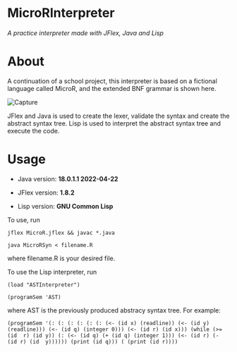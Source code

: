 # MicroRInterpreter 
###### A practice interpreter made with JFlex, Java and Lisp 
# About
A continuation of a school project, this interpreter is based on a fictional language called MicroR, and the extended BNF grammar is shown here.

![Capture](https://user-images.githubusercontent.com/78707594/172248679-8ee9b172-7b74-43a5-a0b3-9ebd98dd028a.PNG)

JFlex and Java is used to create the lexer, validate the syntax and create the abstract syntax tree. Lisp is used to interpret the abstract syntax tree and execute the code.

# Usage
- Java version: **18.0.1.1 2022-04-22**

- JFlex version: **1.8.2**

- Lisp version: **GNU Common Lisp**

To use, run
```
jflex MicroR.jflex && javac *.java

java MicroRSyn < filename.R
```
where filename.R is your desired file.

To use the Lisp interpreter, run 
```
(load "ASTInterpreter") 

(programSem 'AST) 
``` 
where AST is the previously produced abstracy syntax tree. For example:

`(programSem '(: (: (: (: (: (: (<- (id x) (readline)) (<- (id y) 
(readline))) (<- (id q) (integer 0))) (<- (id r) (id x))) (while (>= (id 
r) (id y)) (: (<- (id q) (+ (id q) (integer 1))) (<- (id r) (- (id r) (id 
y)))))) (print (id q))) (
(print (id r))))`
